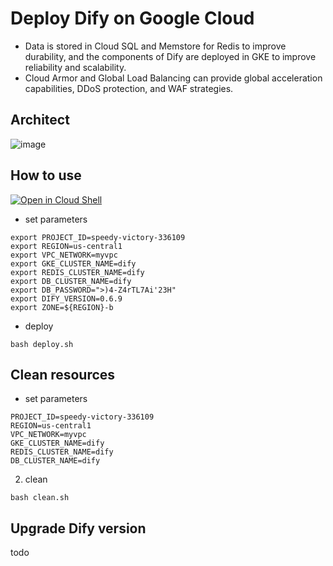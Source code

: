 # Deploy Dify on Google Cloud
- Data is stored in Cloud SQL and Memstore for Redis to improve durability, and the components of Dify are deployed in GKE to improve reliability and scalability.
- Cloud Armor and Global Load Balancing can provide global acceleration capabilities, DDoS protection, and WAF strategies.

## Architect
![image](https://github.com/hellof20/dify-deploy-gcp/assets/8756642/e8064b98-b46c-4e92-beb5-5144f287e76a)

## How to use
[![Open in Cloud Shell](https://gstatic.com/cloudssh/images/open-btn.svg)](https://shell.cloud.google.com/cloudshell/editor?cloudshell_git_repo=https://github.com/hellof20/dify-deploy-gcp.git)
- set parameters
```
export PROJECT_ID=speedy-victory-336109
export REGION=us-central1
export VPC_NETWORK=myvpc
export GKE_CLUSTER_NAME=dify
export REDIS_CLUSTER_NAME=dify
export DB_CLUSTER_NAME=dify
export DB_PASSWORD=">)4-Z4rTL7Ai'23H"
export DIFY_VERSION=0.6.9
export ZONE=${REGION}-b
```
- deploy
```
bash deploy.sh
```

## Clean resources
- set parameters
```
PROJECT_ID=speedy-victory-336109
REGION=us-central1
VPC_NETWORK=myvpc
GKE_CLUSTER_NAME=dify
REDIS_CLUSTER_NAME=dify
DB_CLUSTER_NAME=dify
```
2. clean
```
bash clean.sh
```

## Upgrade Dify version
todo
